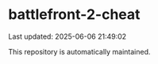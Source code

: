 # battlefront-2-cheat

Last updated: 2025-06-06 21:49:02

This repository is automatically maintained.
